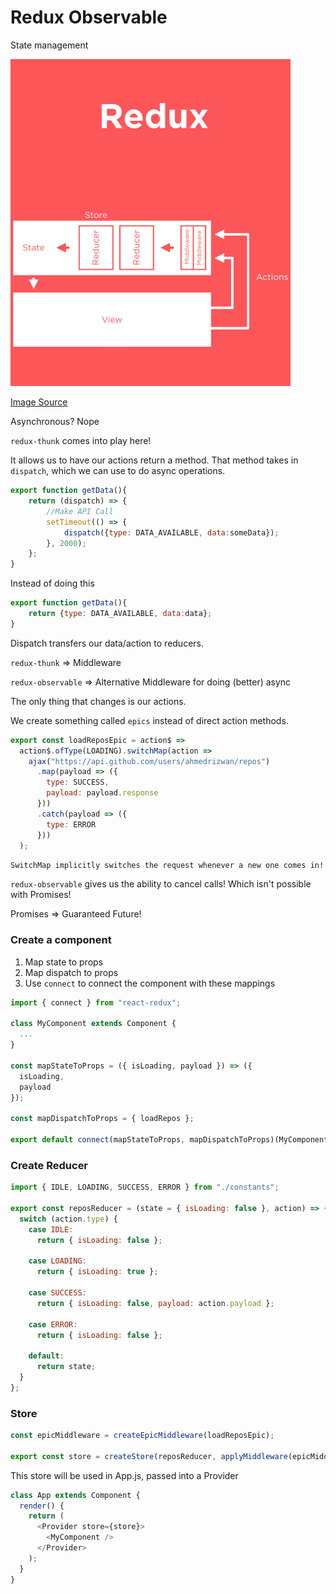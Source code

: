 # Redux Observable

State management

<img src="./res/redux.png" width="448" />

[Image Source](https://blog.quizup.com/react-in-retrospective-quizup-db1dcc0dc8a1)

Asynchronous? Nope

`redux-thunk` comes into play here!

It allows us to have our actions return a method. That method takes in `dispatch`, which we can use to do async operations. 

```javascript
export function getData(){
    return (dispatch) => {
        //Make API Call
        setTimeout(() => {
            dispatch({type: DATA_AVAILABLE, data:someData});
        }, 2000);
    };
}
```

Instead of doing this

```javascript
export function getData(){
    return {type: DATA_AVAILABLE, data:data};
}
```

Dispatch transfers our data/action to reducers. 

`redux-thunk` => Middleware

`redux-observable` => Alternative Middleware for doing (better) async

The only thing that changes is our actions. 

We create something called `epics` instead of direct action methods. 

```javascript
export const loadReposEpic = action$ =>
  action$.ofType(LOADING).switchMap(action =>
    ajax("https://api.github.com/users/ahmedrizwan/repos")
      .map(payload => ({
        type: SUCCESS,
        payload: payload.response
      }))
      .catch(payload => ({
        type: ERROR
      }))
  );
```
`SwitchMap implicitly switches the request whenever a new one comes in!`

`redux-observable` gives us the ability to cancel calls! Which isn't possible with Promises! 

Promises => Guaranteed Future!

### Create a component

1.  Map state to props
2.  Map dispatch to props
3.  Use `connect` to connect the component with these mappings

```javascript
import { connect } from "react-redux";

class MyComponent extends Component {
  ...
}

const mapStateToProps = ({ isLoading, payload }) => ({
  isLoading,
  payload
});

const mapDispatchToProps = { loadRepos };

export default connect(mapStateToProps, mapDispatchToProps)(MyComponent);
```

### Create Reducer

```javascript
import { IDLE, LOADING, SUCCESS, ERROR } from "./constants";

export const reposReducer = (state = { isLoading: false }, action) => {
  switch (action.type) {
    case IDLE:
      return { isLoading: false };

    case LOADING:
      return { isLoading: true };

    case SUCCESS:
      return { isLoading: false, payload: action.payload };

    case ERROR:
      return { isLoading: false };

    default:
      return state;
  }
};
```

### Store

```javascript
const epicMiddleware = createEpicMiddleware(loadReposEpic);

export const store = createStore(reposReducer, applyMiddleware(epicMiddleware));
```

This store will be used in App.js, passed into a Provider
```javascript
class App extends Component {
  render() {
    return (
      <Provider store={store}>
        <MyComponent />
      </Provider>
    );
  }
}
```

